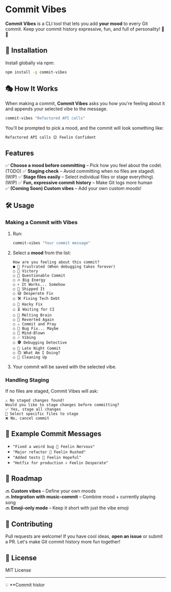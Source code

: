 # Commit Vibes

**Commit Vibes** is a CLI tool that lets you add **your mood** to every Git commit. Keep your commit history expressive, fun, and full of personality! 🎵🚀

## 🚀 Installation

Install globally via npm:

```sh
npm install -g commit-vibes
```

## 🎭 How It Works

When making a commit, **Commit Vibes** asks you how you're feeling about it and appends your selected vibe to the message.

```sh
commit-vibes "Refactored API calls"
```

You'll be prompted to pick a mood, and the commit will look something like:

```
Refactored API calls 😌 Feelin Confident
```

## Features

✅ **Choose a mood before committing** – Pick how you feel about the code\ (TODO)
✅ **Staging check** – Avoid committing when no files are staged\ (WIP)
✅ **Stage files easily** – Select individual files or stage everything\ (WIP)
✅ **Fun, expressive commit history** – Make Git logs more human\
✅ **(Coming Soon) Custom vibes** – Add your own custom moods!

## 🛠️ Usage

### **Making a Commit with Vibes**

1. Run:
   ```sh
   commit-vibes "Your commit message"
   ```
2. Select a **mood** from the list:
   ```
   How are you feeling about this commit?
   ● 😤 Frustrated (When debugging takes forever)
   ○ 🎉 Victory
   ○ 🤔 Questionable Commit
   ○ 🔥 Big Energy
   ○ 💀 It Works... Somehow
   ○ 🚀 Shipped It
   ○ 😅 Desperate Fix
   ○ 🛠 Fixing Tech Debt
   ○ 🤡 Hacky Fix
   ○ ⏳ Waiting for CI
   ○ 🫠 Melting Brain
   ○ 🔄 Reverted Again
   ○ ⚠️ Commit and Pray
   ○ 🐛 Bug Fix... Maybe
   ○ 🤯 Mind-Blown
   ○ 🎶 Vibing
   ○ 🕵️ Debugging Detective
   ○ 🌙 Late Night Commit
   ○ 🙃 What Am I Doing?
   ○ 🧹 Cleaning Up
   ```
3. Your commit will be saved with the selected vibe.

### **Handling Staging**

If no files are staged, Commit Vibes will ask:

```
⚠️ No staged changes found!
Would you like to stage changes before committing?
✅ Yes, stage all changes
📂 Select specific files to stage
❌ No, cancel commit
```

## 🌟 Example Commit Messages

- `"Fixed a weird bug 😬 Feelin Nervous"`
- `"Major refactor 🚀 Feelin Rushed"`
- `"Added tests 🤞 Feelin Hopeful"`
- `"Hotfix for production 💀 Feelin Desperate"`

## 🎨 Roadmap

🔜 **Custom vibes** – Define your own moods\
🔜 **Integration with music-commit** – Combine mood + currently playing song\
🔜 **Emoji-only mode** – Keep it short with just the vibe emoji

## 🤝 Contributing

Pull requests are welcome! If you have cool ideas, **open an issue** or submit a PR. Let's make Git commit history more fun together!

## 📜 License

MIT License

---

💡 \*\*Commit histor
